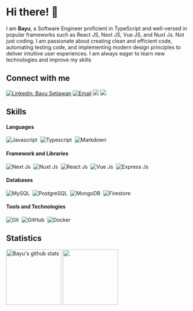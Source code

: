 # Hi there! 👋 

I am **Bayu**, a Software Engineer proficient in TypeScript and well-versed in popular frameworks such as React JS, Next JS, Vue JS, and Nuxt Js. Not just coding. I am passionate about creating clean and efficient code, automating testing code, and implementing modern design principles to deliver intuitive user experiences. I am always eager to learn new technologies and improve my skills

## Connect with me

[![Linkedin: Bayu Setiawan](https://img.shields.io/badge/-Bayu%20Setiawan-blue?style=flat-square&logo=Linkedin&logoColor=white&link=https://www.linkedin.com/in/bayu-setiawan99/)](https://www.linkedin.com/in/bayu-setiawan99/)
<a href="mailto:bayusetiawanipb@gmail.com"><img alt="Email" src="https://img.shields.io/badge/Email-bayusetiawanipb-blue?style=flat-square&logo=email"></a>
[![](https://komarev.com/ghpvc/?username=Bayusetiawan45&color=blue&label=Profile%20Views)](https://github.com/Bayusetiawan45/Bayusetiawan45)
[![](https://img.shields.io/github/followers/Bayusetiawan45?label=GitHub%20Followers)](https://github.com/Bayusetiawan45)

## Skills

#### Languages

![Javascript](https://img.shields.io/badge/Javascript-efd81a?style=for-the-badge&logo=javascript&logoColor=black)&nbsp;
![Typescript](https://img.shields.io/badge/Typescript-2f73bf?style=for-the-badge&logo=typescript&logoColor=white)&nbsp;
![Markdown](https://img.shields.io/badge/markdown-%23000000.svg?style=for-the-badge&logo=markdown&logoColor=white)

#### Framework and Libraries

![Next Js](https://img.shields.io/badge/Next.Js-000?style=for-the-badge&logo=next.js&logoColor=white)&nbsp;
![Nuxt Js](https://img.shields.io/badge/Nuxt.Js-000?style=for-the-badge&logo=nuxt.js&logoColor=20dd86)&nbsp;
![React Js](https://img.shields.io/badge/React.Js-fff?style=for-the-badge&logo=react&logoColor=2f99ed)&nbsp;
![Vue Js](https://img.shields.io/badge/Vue.Js-fff?style=for-the-badge&logo=vue.js&logoColor=20dd86)&nbsp;
![Express Js](https://img.shields.io/badge/Express.Js-000?style=for-the-badge&logo=express&logoColor=20dd86)&nbsp;

#### Databases

![MySQL](https://img.shields.io/badge/MySQL-00000F?style=for-the-badge&logo=mysql&logoColor=white)&nbsp;
![PostgreSQL](https://img.shields.io/badge/PostgreSQL-316192?style=for-the-badge&logo=postgresql&logoColor=white)&nbsp;
![MongoDB](https://img.shields.io/badge/MongoDB-229555?style=for-the-badge&logo=mongodb&logoColor=white)&nbsp;
![Firestore](https://img.shields.io/badge/Firestore-ffcd34?style=for-the-badge&logo=firebase&logoColor=black)&nbsp;

#### Tools and Technologies

![Git](https://img.shields.io/badge/GIT-E44C30?style=for-the-badge&logo=git&logoColor=white)&nbsp;
![GitHub](https://img.shields.io/badge/GitHub-000?style=for-the-badge&logo=github&logoColor=white)&nbsp;
![Docker](https://img.shields.io/badge/Docker-2f99ed?style=for-the-badge&logo=docker&logoColor=white)&nbsp;

## Statistics

<span><img height="150" src="https://github-readme-stats.vercel.app/api?username=Bayusetiawan45&show_icons=true&include_all_commits=true&theme=buefy&hide_border=true" alt="Bayu's github stats" /></span>
<span><img height="150" src="https://github-readme-stats.vercel.app/api/top-langs/?username=bayusetiawan45&layout=compact&langs_count=6" /></span>
